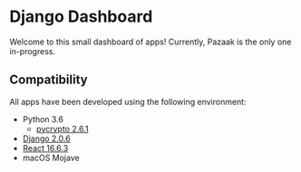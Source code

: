# Django Dashboard
Welcome to this small dashboard of apps! Currently, Pazaak is the only one in-progress.

## Compatibility
All apps have been developed using the following environment:

* Python 3.6
    * [pycrypto 2.6.1](https://pypi.org/project/pycrypto/)
* [Django 2.0.6](https://www.djangoproject.com/download/)
* [React 16.6.3](https://reactjs.org/versions/)
* macOS Mojave